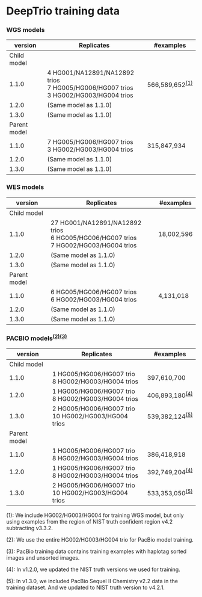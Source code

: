 # DeepTrio training data

### WGS models

| version      | Replicates                         | #examples   |
| ------------ | ---------------------------------- | ----------- |
| Child model  |                                    |             |
| 1.1.0        | 4 HG001/NA12891/NA12892 trios<br>7 HG005/HG006/HG007 trios <br>3 HG002/HG003/HG004 trios| 566,589,652<sup>[(1)](#vfootnote1)</sup> |
| 1.2.0        | (Same model as 1.1.0)              |             |
| 1.3.0        | (Same model as 1.1.0)              |             |
| Parent model |                                    |             |
| 1.1.0        | 7 HG005/HG006/HG007 trios <br> 3 HG002/HG003/HG004 trios | 315,847,934 |
| 1.2.0        | (Same model as 1.1.0)              |             |
| 1.3.0        | (Same model as 1.1.0)              |             |

### WES models

| version      | Replicates                                      | #examples  |
| ------------ | ----------------------------------------------- | ---------- |
| Child model  |                                                 |            |
| 1.1.0        | 27 HG001/NA12891/NA12892 trios<br>6 HG005/HG006/HG007 trios <br>7 HG002/HG003/HG004 trios  | 18,002,596 |
| 1.2.0        | (Same model as 1.1.0)              |             |
| 1.3.0        | (Same model as 1.1.0)              |             |
| Parent model |                                                 |            |
| 1.1.0        | 6 HG005/HG006/HG007 trios <br> 6 HG002/HG003/HG004 trios  | 4,131,018  |
| 1.2.0        | (Same model as 1.1.0)              |             |
| 1.3.0        | (Same model as 1.1.0)              |             |

### PACBIO models<sup>[(2)](#vfootnote2)</sup><sup>[(3)](#vfootnote3)</sup>

| version      | Replicates                         | #examples   |
| ------------ | ---------------------------------- | ----------- |
| Child model  |                                    |             |
| 1.1.0        | 1 HG005/HG006/HG007 trio <br>8 HG002/HG003/HG004 trios | 397,610,700 |
| 1.2.0        | 1 HG005/HG006/HG007 trio <br>8 HG002/HG003/HG004 trios | 406,893,180<sup>[(4)](#vfootnote4)</sup> |
| 1.3.0        | 2 HG005/HG006/HG007 trio <br>10 HG002/HG003/HG004 trios | 539,382,124<sup>[(5)](#vfootnote5)</sup> |
| Parent model |                                    |             |
| 1.1.0        | 1 HG005/HG006/HG007 trio <br> 8 HG002/HG003/HG004 trios | 386,418,918 |
| 1.2.0        | 1 HG005/HG006/HG007 trio <br>8 HG002/HG003/HG004 trios | 392,749,204<sup>[(4)](#vfootnote4)</sup> |
| 1.3.0        | 2 HG005/HG006/HG007 trio <br>10 HG002/HG003/HG004 trios | 533,353,050<sup>[(5)](#vfootnote5)</sup> |


<a name="vfootnote1">(1)</a>: We include HG002/HG003/HG004 for training WGS
model, but only using examples from the region of NIST truth confident region
v4.2 subtracting v3.3.2.

<a name="vfootnote2">(2)</a>: We use the entire HG002/HG003/HG004 trio for
PacBio model training.

<a name="vfootnote3">(3)</a>: PacBio training data contains training examples
with haplotag sorted images and unsorted images.

<a name="vfootnote4">(4)</a>: In v1.2.0, we updated the NIST truth versions we
used for training.

<a name="vfootnote5">(5)</a>: In v1.3.0, we included PacBio Sequel II Chemistry
v2.2 data in the training dataset. And we updated to NIST truth version to
v4.2.1.
